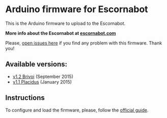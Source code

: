 
# Arduino firmware for Escornabot

This is the Arduino firmware to upload to the Escornabot.

__More info about the Escornabot at [escornabot.com][ESC01]__

Please, [open issues here][ISS01] if you find any problem with this firmware. Thank you!


## Available versions:

  - [v1.2 Brivoi][BRI01] (September 2015)
  - [v1.1 Placidus][PLA01] (January 2015)


## Instructions

To configure and load the firmware, please, follow the [official guide][GUI01].


<!-- links -->
[BRI01]: https://github.com/escornabot/arduino/releases/tag/v1.2-brivoi
[ESC01]: http://escornabot.com
[GUI01]: http://escornabot.com/web/en/content/configure-and-load-firmware
[ISS01]: https://github.com/escornabot/arduino/issues
[PLA01]: https://github.com/escornabot/arduino/releases/tag/v1.1-placidus

